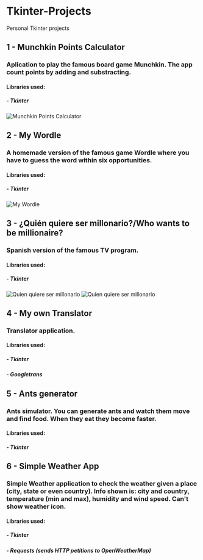 # Tkinter-Projects
Personal Tkinter projects

## 1 - Munchkin Points Calculator
### Aplication to play the famous board game Munchkin. The app count points by adding and substracting.
#### Libraries used:
##### - Tkinter
![Munchkin Points Calculator](https://i.ibb.co/3FBrDb4/mn.png "Munchkin Points Calculator")
## 2 - My Wordle
### A homemade version of the famous game Wordle where you have to guess the word within six opportunities.
#### Libraries used:
##### - Tkinter
![My Wordle](https://i.ibb.co/9qz3mw8/ww.png "My Wordle")
## 3 - ¿Quién quiere ser millonario?/Who wants to be millionaire?
### Spanish version of the famous TV program. 
#### Libraries used:
##### - Tkinter
![Quien quiere ser millonario](https://i.ibb.co/1TCdSYJ/1.png "Quien quiere ser millonario")
![Quien quiere ser millonario](https://i.ibb.co/jHtJJF5/2.png "Quien quiere ser millonario")
## 4 - My own Translator
### Translator application.
#### Libraries used:
##### - Tkinter
##### - Googletrans
## 5 - Ants generator
### Ants simulator. You can generate ants and watch them move and find food. When they eat they become faster.
#### Libraries used:
##### - Tkinter
## 6 - Simple Weather App
### Simple Weather application to check the weather given a place (city, state or even country). Info shown is: city and country, temperature (min and max), humidity and wind speed. Can't show weather icon.
#### Libraries used:
##### - Tkinter
##### - Requests (sends HTTP petitions to OpenWeatherMap)

